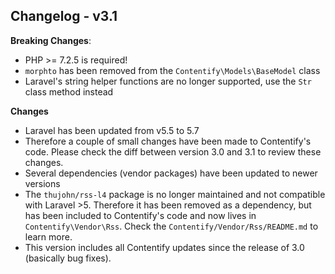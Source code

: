 ## Changelog - v3.1

**Breaking Changes**: 
- PHP >= 7.2.5 is required!
- `morphto` has been removed from the `Contentify\Models\BaseModel` class
- Laravel's string helper functions are no longer supported, use the `Str` class method instead

**Changes**
- Laravel has been updated from v5.5 to 5.7
- Therefore a couple of small changes have been made to Contentify's code. 
  Please check the diff between version 3.0 and 3.1 to review these changes.  
- Several dependencies (vendor packages) have been updated to newer versions
- The `thujohn/rss-l4` package is no longer maintained and not compatible with Laravel >5.
  Therefore it has been removed as a dependency, but has been included to Contentify's code 
  and now lives in `Contentify\Vendor\Rss`. Check the `Contentify/Vendor/Rss/README.md` to learn more.
- This version includes all Contentify updates since the release of 3.0 (basically bug fixes).
